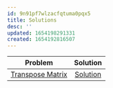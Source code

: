 ```yaml
---
id: 9n91pf7wlzacfqtuma0pqx5
title: Solutions
desc: ''
updated: 1654198291331
created: 1654192816507
---
```


|Problem|Solution|
|:--:|:--:|
|[Transpose Matrix](https://leetcode.com/problems/transpose-matrix/)|[Solution](https://leetcode.com/problems/transpose-matrix/discuss/2103382/Clean-C%2B%2B-Solution-Easiest-to-understand-for-beginners)|

